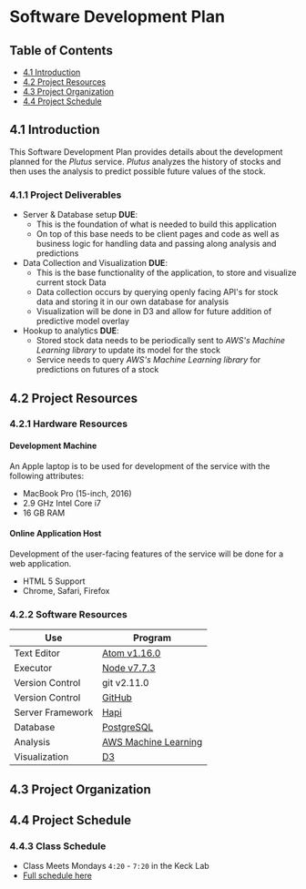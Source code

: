 # Software Development Plan

## Table of Contents
- [4.1 Introduction](#41-introduction)
- [4.2 Project Resources](#42-project-resources)
- [4.3 Project Organization](#43-project-organization)
- [4.4 Project Schedule](#44-project-schedule)

## 4.1 Introduction

This Software Development Plan provides details about the development planned for the _Plutus_ service. _Plutus_ analyzes the history of stocks and then uses the analysis to predict possible future values of the stock.

### 4.1.1 Project Deliverables
- Server & Database setup **DUE**:
  - This is the foundation of what is needed to build this application
  - On top of this base needs to be client pages and code as well as business logic for handling data and passing along analysis and predictions
- Data Collection and Visualization **DUE**:
  - This is the base functionality of the application, to store and visualize current stock Data
  - Data collection occurs by querying openly facing API's for stock data and storing it in our own database for analysis
  - Visualization will be done in D3 and allow for future addition of predictive model overlay
- Hookup to analytics **DUE**:
  - Stored stock data needs to be periodically sent to _AWS's Machine Learning library_ to update its model for the stock
  - Service needs to query _AWS's Machine Learning library_ for predictions on futures of a stock

## 4.2 Project Resources

### 4.2.1 Hardware Resources
#### Development Machine
An Apple laptop is to be used for development of the service with the following attributes:
- MacBook Pro (15-inch, 2016)
- 2.9 GHz Intel Core i7
- 16 GB RAM

#### Online Application Host
Development of the user-facing features of the service will be done for a web application.
- HTML 5 Support
- Chrome, Safari, Firefox

### 4.2.2 Software Resources
| Use | Program |
| -- | -- |
| Text Editor | [Atom v1.16.0](https://atom.io) |
| Executor | [Node v7.7.3](https://nodejs.org/en/) |
| Version Control | git v2.11.0 |
| Version Control | [GitHub](https://github.com) |
| Server Framework | [Hapi](https://hapijs.com) |
| Database | [PostgreSQL](https://www.postgresql.org) |
| Analysis | [AWS Machine Learning](https://aws.amazon.com/machine-learning/) |
| Visualization | [D3](https://d3js.org) |

## 4.3 Project Organization

## 4.4 Project Schedule

### 4.4.3 Class Schedule
- Class Meets Mondays `4:20` - `7:20` in the Keck Lab
- [Full schedule here](http://myweb.lmu.edu/bjohnson/cmsi402web2/classnotes.html)
